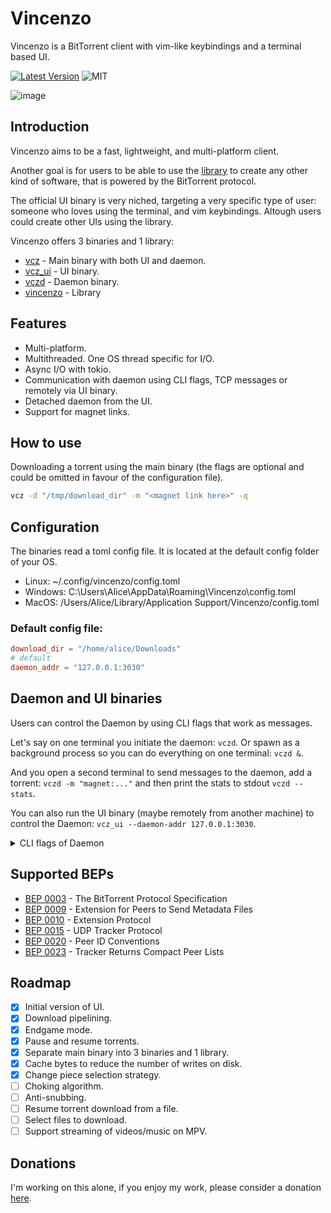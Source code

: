 # Vincenzo
Vincenzo is a BitTorrent client with vim-like keybindings and a terminal based UI.

[![Latest Version](https://img.shields.io/crates/v/vincenzo.svg)](https://crates.io/crates/vincenzo) ![MIT](https://img.shields.io/badge/license-MIT-blue.svg)

![image](tape.gif)

## Introduction
Vincenzo aims to be a fast, lightweight, and multi-platform client.

Another goal is for users to be able to use the [library](crates/vincenzo) to create any other kind of software, that is powered by the BitTorrent protocol.

The official UI binary is very niched, targeting a very specific type of user: someone who loves using the terminal, and vim keybindings. Altough users could create other UIs using the library.

Vincenzo offers 3 binaries and 1 library:

- [vcz](crates/vcz) - Main binary with both UI and daemon.
- [vcz_ui](crates/vcz_ui) - UI binary.
- [vczd](crates/vcz_daemon) - Daemon binary.
- [vincenzo](crates/vincenzo) - Library

## Features
- Multi-platform.
- Multithreaded. One OS thread specific for I/O.
- Async I/O with tokio.
- Communication with daemon using CLI flags, TCP messages or remotely via UI binary.
- Detached daemon from the UI.
- Support for magnet links.

## How to use
Downloading a torrent using the main binary (the flags are optional and could be omitted in favour of the configuration file).

```bash
vcz -d "/tmp/download_dir" -m "<magnet link here>" -q
```

## Configuration
The binaries read a toml config file.
It is located at the default config folder of your OS.
- Linux:   ~/.config/vincenzo/config.toml
- Windows: C:\Users\Alice\AppData\Roaming\Vincenzo\config.toml
- MacOS:   /Users/Alice/Library/Application Support/Vincenzo/config.toml
  
### Default config file:
```toml
download_dir = "/home/alice/Downloads"
# default
daemon_addr = "127.0.0.1:3030"
```

## Daemon and UI binaries
Users can control the Daemon by using CLI flags that work as messages.

Let's say on one terminal you initiate the daemon: `vczd`. Or spawn as a background process so you can do everything on one terminal: `vczd &`.

And you open a second terminal to send messages to the daemon, add a torrent: `vczd -m "magnet:..."` and then print the stats to stdout `vczd --stats`.

You can also run the UI binary (maybe remotely from another machine) to control the Daemon: `vcz_ui --daemon-addr 127.0.0.1:3030`.

<details>
<summary>CLI flags of Daemon</summary>
  
```
Usage: vczd [OPTIONS]

Options:
      --daemon-addr <DAEMON_ADDR>    The Daemon will accept TCP connections on this address
  -d, --download-dir <DOWNLOAD_DIR>  The directory in which torrents will be downloaded
  -m, --magnet <MAGNET>              Download a torrent using it's magnet link, wrapped in quotes
  -q, --quit-after-complete          If the program should quit after all torrents are fully downloaded
  -s, --stats                        Print all torrent status on stdout
  -h, --help                         Print help
  -V, --version                      Print version
  ```
</details>

## Supported BEPs
- [BEP 0003](http://www.bittorrent.org/beps/bep_0003.html) - The BitTorrent Protocol Specification
- [BEP 0009](http://www.bittorrent.org/beps/bep_0009.html) - Extension for Peers to Send Metadata Files
- [BEP 0010](http://www.bittorrent.org/beps/bep_0010.html) - Extension Protocol
- [BEP 0015](http://www.bittorrent.org/beps/bep_0015.html) - UDP Tracker Protocol
- [BEP 0020](https://www.bittorrent.org/beps/bep_0020.html) - Peer ID Conventions
- [BEP 0023](http://www.bittorrent.org/beps/bep_0023.html) - Tracker Returns Compact Peer Lists

## Roadmap
- [x] Initial version of UI. <br />
- [x] Download pipelining. <br />
- [x] Endgame mode. <br />
- [x] Pause and resume torrents. <br />
- [x] Separate main binary into 3 binaries and 1 library. <br />
- [x] Cache bytes to reduce the number of writes on disk. <br />
- [x] Change piece selection strategy. <br />
- [ ] Choking algorithm. <br />
- [ ] Anti-snubbing. <br />
- [ ] Resume torrent download from a file. <br />
- [ ] Select files to download. <br />
- [ ] Support streaming of videos/music on MPV. <br />

## Donations
I'm working on this alone, if you enjoy my work, please consider a donation [here](https://www.glombardo.dev/sponsor).

